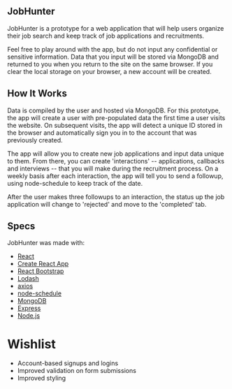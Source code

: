 ## JobHunter

JobHunter is a prototype for a web application that will help users organize their job search and keep track of job applications and recruitments.
            
Feel free to play around with the app, but do not input any confidential or sensitive information. Data that you input will be stored via MongoDB and returned to you when you return to the site on the same browser. If you clear the local storage on your browser, a new account will be created.

## How It Works

Data is compiled by the user and hosted via MongoDB. For this prototype, the app will create a user with pre-populated data the first time a user visits the website. On subsequent visits, the app will detect a unique ID stored in the browser and automatically sign you in to the account that was previously created.

The app will allow you to create new job applications and input data unique to them. From there, you can create 'interactions' -- applications, callbacks and interviews -- that you will make during the recruitment process. On a weekly basis after each interaction, the app will tell you to send a followup, using node-schedule to keep track of the date.

After the user makes three followups to an interaction, the status up the job application will change to 'rejected' and move to the 'completed' tab.

## Specs

JobHunter was made with: 

- [React](https://reactjs.org/)
- [Create React App](https://github.com/facebook/create-react-app) 
- [React Bootstrap](https://react-bootstrap.github.io/) 
- [Lodash](https://lodash.com/)
- [axios](https://github.com/axios/axios)
- [node-schedule](https://github.com/node-schedule/node-schedule)
- [MongoDB](https://www.mongodb.com/)
- [Express](https://expressjs.com/)
- [Node.js](https://nodejs.org/en/)

# Wishlist

- Account-based signups and logins
- Improved validation on form submissions
- Improved styling
